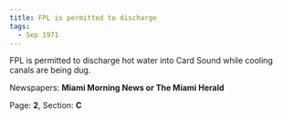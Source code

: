 ```yaml
---  
title: FPL is permitted to discharge  
tags:  
  - Sep 1971  
---  
```

  
FPL is permitted to discharge hot water into Card Sound while cooling canals are being dug.  
  
Newspapers: **Miami Morning News or The Miami Herald**  
  
Page: **2**, Section: **C** 
